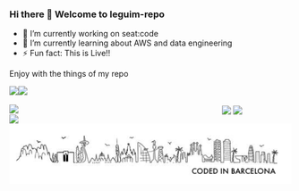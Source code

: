 ### Hi there 👋 Welcome to leguim-repo

- 🔭 I’m currently working on seat:code
- 🌱 I’m currently learning about AWS and data engineering
- ⚡ Fun fact: This is Live!!

Enjoy with the things of my repo

![](http://github-profile-summary-cards.vercel.app/api/cards/stats?username=leguim-repo&theme=default)![](http://github-profile-summary-cards.vercel.app/api/cards/profile-details?username=leguim-repo&theme=default)

<img align="center" src="https://nirzak-streak-stats.vercel.app/?user=leguim-repo"></img>
<img align="left" width="380" src="http://github-profile-summary-cards.vercel.app/api/cards/repos-per-language?username=leguim-repo&theme=default"/>
<img align="left" width="380" src="http://github-profile-summary-cards.vercel.app/api/cards/most-commit-language?username=leguim-repo&theme=default"/>
<img align="center" width="380" src="https://github-profile-trophy.vercel.app/?username=leguim-repo&column=5&margin-w=15&margin-h=15"/>

<img align="center" src="https://raw.githubusercontent.com/leguim-repo/leguim-repo/master/img/currentfooter.png" witdh="109px" />


<!--
https://github-profile-summary-cards.vercel.app/demo.html

-->
